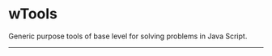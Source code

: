 # wTools

Generic purpose tools of base level for solving problems in Java Script.

_ _ _ _ _ _

















































